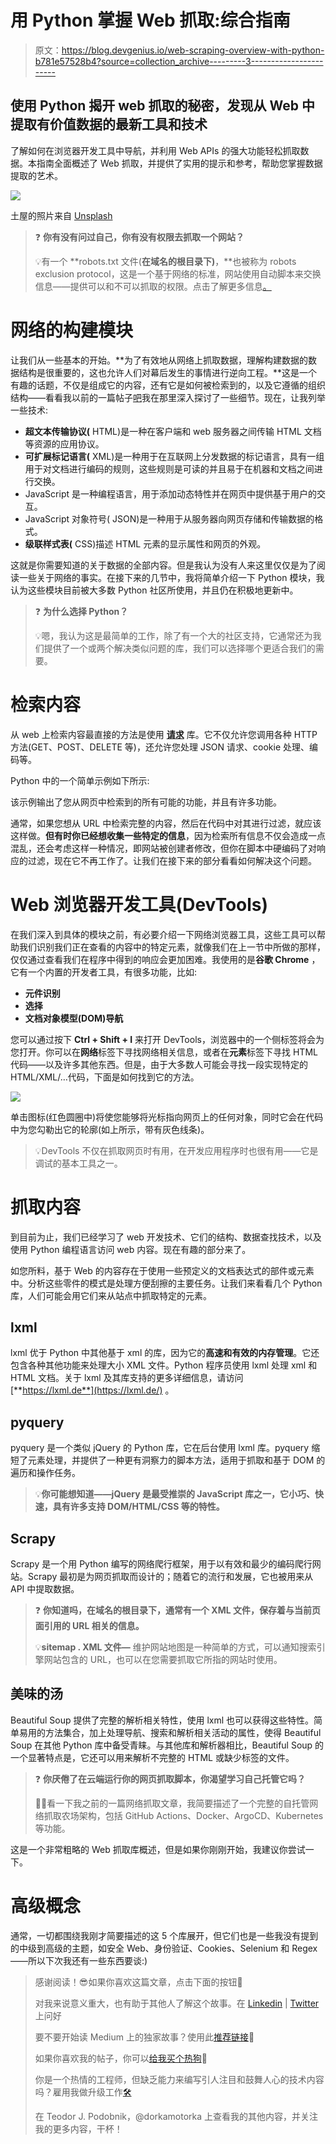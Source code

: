 # 用 Python 掌握 Web 抓取:综合指南

> 原文：<https://blog.devgenius.io/web-scraping-overview-with-python-b781e57528b4?source=collection_archive---------3----------------------->

## 使用 Python 揭开 web 抓取的秘密，发现从 Web 中提取有价值数据的最新工具和技术

了解如何在浏览器开发工具中导航，并利用 Web APIs 的强大功能轻松抓取数据。本指南全面概述了 Web 抓取，并提供了实用的提示和参考，帮助您掌握数据提取的艺术。

![](img/68f8d5d67e49b269dd8ecc2d7a2d967a.png)

土屋的照片来自 [Unsplash](https://unsplash.com/)

> ❓ **你有没有问过自己，你有没有权限去抓取一个网站？**
> 
> 💡有一个 **robots.txt 文件(**在域名的根目录下)**，**也被称为 robots exclusion protocol，这是一个基于网络的标准，网站使用自动脚本来交换信息——提供可以和不可以抓取的权限。点击了解更多信息[。](https://www.seobility.net/en/wiki/Robots.txt?utm_source=google&utm_medium=cpc&utm_campaign=wiki_en&utm_term={robots%20txt}&utm_content=lp_robots.txt&gclid=EAIaIQobChMI2tTvmcal-gIVV-h3Ch02Tw9ZEAAYASAAEgIji_D_BwE)

# 网络的构建模块

让我们从一些基本的开始。**为了有效地从网络上抓取数据，理解构建数据的数据结构是很重要的，这也允许人们对幕后发生的事情进行逆向工程。**这是一个有趣的话题，不仅是组成它的内容，还有它是如何被检索到的，以及它遵循的组织结构——看看我以前的一篇帖子[吧](https://medium.com/@tp4348/what-happens-when-you-visit-a-website-1fd12cc241dc)我在那里深入探讨了一些细节。现在，让我列举一些技术:

*   **超文本传输协议(** HTML)是一种在客户端和 web 服务器之间传输 HTML 文档等资源的应用协议。
*   **可扩展标记语言(** XML)是一种用于在互联网上分发数据的标记语言，具有一组用于对文档进行编码的规则，这些规则是可读的并且易于在机器和文档之间进行交换。
*   JavaScript 是一种编程语言，用于添加动态特性并在网页中提供基于用户的交互。
*   JavaScript 对象符号( JSON)是一种用于从服务器向网页存储和传输数据的格式。
*   **级联样式表(** CSS)描述 HTML 元素的显示属性和网页的外观。

这就是你需要知道的关于数据的全部内容。但是我认为没有人来这里仅仅是为了阅读一些关于网络的事实。在接下来的几节中，我将简单介绍一下 Python 模块，我认为这些模块目前被大多数 Python 社区所使用，并且仍在积极地更新中。

> ❓ **为什么选择 Python？**
> 
> 💡嗯，我认为这是最简单的工作，除了有一个大的社区支持，它通常还为我们提供了一个或两个解决类似问题的库，我们可以选择哪个更适合我们的需要。

# 检索内容

从 web 上检索内容最直接的方法是使用 [**请求**](https://pypi.org/project/requests/) 库。它不仅允许您调用各种 HTTP 方法(GET、POST、DELETE 等)，还允许您处理 JSON 请求、cookie 处理、编码等。

Python 中的一个简单示例如下所示:

该示例输出了您从网页中检索到的所有可能的功能，并且有许多功能。

通常，如果您想从 URL 中检索完整的内容，然后在代码中对其进行过滤，就应该这样做。**但有时你已经想收集一些特定的信息**，因为检索所有信息不仅会造成一点混乱，还会考虑这样一种情况，即网站被创建者修改，但你在脚本中硬编码了对响应的过滤，现在它不再工作了。让我们在接下来的部分看看如何解决这个问题。

# Web 浏览器开发工具(DevTools)

在我们深入到具体的模块之前，有必要介绍一下网络浏览器工具，这些工具可以帮助我们识别我们正在查看的内容中的特定元素，就像我们在上一节中所做的那样，仅仅通过查看我们在程序中得到的响应会更加困难。我使用的是**谷歌 Chrome** ，它有一个内置的开发者工具，有很多功能，比如:

*   **元件识别**
*   **选择**
*   **文档对象模型(DOM)导航**

您可以通过按下 **Ctrl + Shift + I** 来打开 DevTools，浏览器中的一个侧标签将会为您打开。你可以在**网络**标签下寻找网络相关信息，或者在**元素**标签下寻找 HTML 代码——以及许多其他东西。但是，由于大多数人可能会寻找一段实现特定的 HTML/XML/…代码，下面是如何找到它的方法。

![](img/393abf24905048fca4723f0af5114880.png)

单击图标(红色圆圈中)将使您能够将光标指向网页上的任何对象，同时它会在代码中为您勾勒出它的轮廓(如上所示，带有灰色线条)。

> 💡DevTools 不仅在抓取网页时有用，在开发应用程序时也很有用——它是调试的基本工具之一。

# 抓取内容

到目前为止，我们已经学习了 web 开发技术、它们的结构、数据查找技术，以及使用 Python 编程语言访问 web 内容。现在有趣的部分来了。

如您所料，基于 Web 的内容存在于使用一些预定义的文档表达式的部件或元素中。分析这些零件的模式是处理方便刮擦的主要任务。让我们来看看几个 Python 库，人们可能会用它们来从站点中抓取特定的元素。

## lxml

lxml 优于 Python 中其他基于 xml 的库，因为它的**高速和有效的内存管理**。它还包含各种其他功能来处理大小 XML 文件。Python 程序员使用 lxml 处理 xml 和 HTML 文档。关于 lxml 及其库支持的更多详细信息，请访问 [**https://lxml.de**](https://lxml.de/) 。

## pyquery

pyquery 是一个类似 jQuery 的 Python 库，它在后台使用 lxml 库。pyquery 缩短了元素处理，并提供了一种更有洞察力的脚本方法，适用于抓取和基于 DOM 的遍历和操作任务。

> 💡**你可能想知道——jQuery 是最受推崇的 JavaScript 库之一，它小巧、快速，具有许多支持 DOM/HTML/CSS 等的特性。**

## Scrapy

Scrapy 是一个用 Python 编写的网络爬行框架，用于以有效和最少的编码爬行网站。Scrapy 最初是为网页抓取而设计的；随着它的流行和发展，它也被用来从 API 中提取数据。

> ❓ **你知道吗，在域名的根目录下，通常有一个 XML 文件，保存着与当前页面引用的 URL 相关的信息。**
> 
> 💡**sitemap . XML 文件—** 维护网站地图是一种简单的方式，可以通知搜索引擎网站包含的 URL，也可以在您需要抓取它所指的网站时使用。

## 美味的汤

Beautiful Soup 提供了完整的解析相关特性，使用 lxml 也可以获得这些特性。简单易用的方法集合，加上处理导航、搜索和解析相关活动的属性，使得 Beautiful Soup 在其他 Python 库中备受青睐。与其他库和解析器相比，Beautiful Soup 的一个显著特点是，它还可以用来解析不完整的 HTML 或缺少标签的文件。

> ❓ **你厌倦了在云端运行你的网页抓取脚本，你渴望学习自己托管它吗？**
> 
> 😶‍🌫️看一下我之前的一篇网络抓取文章，我简要描述了一个完整的自托管网络抓取农场架构，包括 GitHub Actions、Docker、ArgoCD、Kubernetes 等功能。

这是一个非常粗略的 Web 抓取库概述，但是如果你刚刚开始，我建议你尝试一下。

# 高级概念

通常，一切都围绕我刚才简要描述的这 5 个库展开，但它们也是一些我没有提到的中级到高级的主题，如安全 Web、身份验证、Cookies、Selenium 和 Regex——所以下次我还有一些东西要谈:)

> 感谢阅读！😎如果你喜欢这篇文章，点击下面的按钮👏
> 
> 对我来说意义重大，也有助于其他人了解这个故事。在 [Linkedin](https://www.linkedin.com/in/teodor-janez-podobnik/) | [Twitter](https://twitter.com/TeodorJanez) 上问好
> 
> 要不要开始读 Medium 上的独家故事？使用此[推荐链接](https://medium.com/@tp4348/membership)🔗
> 
> 如果你喜欢我的帖子，你可以[给我买个热狗](https://www.buymeacoffee.com/tp4348)🌭
> 
> 你是一个热情的工程师，但缺乏能力来编写引人注目和鼓舞人心的技术内容吗？雇用我做升级工作[🛠️](https://www.upwork.com/freelancers/~0179a118d727f15420?viewMode=1)
> 
> 在 Teodor J. Podobnik，@dorkamotorka 上查看我的其他内容，并关注我的更多内容，干杯！